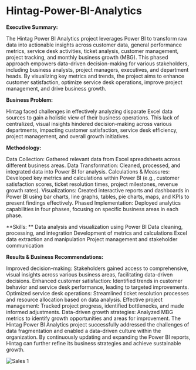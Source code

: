 # Hintag-Power-BI-Analytics

**Executive Summary:**

The Hintag Power BI Analytics project leverages Power BI to transform raw data into actionable insights across customer data, general performance metrics, service desk activities, ticket analysis, customer management, project tracking, and monthly business growth (MBG). This phased approach empowers data-driven decision-making for various stakeholders, including business analysts, project managers, executives, and department heads. By visualizing key metrics and trends, the project aims to enhance customer satisfaction, optimize service desk operations, improve project management, and drive business growth.

**Business Problem:**

Hintag faced challenges in effectively analyzing disparate Excel data sources to gain a holistic view of their business operations. This lack of centralized, visual insights hindered decision-making across various departments, impacting customer satisfaction, service desk efficiency, project management, and overall growth initiatives.

**Methodology:**

Data Collection: Gathered relevant data from Excel spreadsheets across different business areas.
Data Transformation: Cleaned, processed, and integrated data into Power BI for analysis.
Calculations & Measures: Developed key metrics and calculations within Power BI (e.g., customer satisfaction scores, ticket resolution times, project milestones, revenue growth rates).
Visualizations: Created interactive reports and dashboards in Power BI using bar charts, line graphs, tables, pie charts, maps, and KPIs to present findings effectively.
Phased Implementation: Deployed analytics capabilities in four phases, focusing on specific business areas in each phase.

**Skills:
**
Data analysis and visualization using Power BI
Data cleaning, processing, and integration
Development of metrics and calculations
Excel data extraction and manipulation
Project management and stakeholder communication

**Results & Business Recommendations:**

Improved decision-making: Stakeholders gained access to comprehensive, visual insights across various business areas, facilitating data-driven decisions.
Enhanced customer satisfaction: Identified trends in customer behavior and service desk performance, leading to targeted improvements.
Optimized service desk operations: Streamlined ticket resolution processes and resource allocation based on data analysis.
Effective project management: Tracked project progress, identified bottlenecks, and made informed adjustments.
Data-driven growth strategies: Analyzed MBG metrics to identify growth opportunities and areas for improvement.
The Hintag Power BI Analytics project successfully addressed the challenges of data fragmentation and enabled a data-driven culture within the organization. By continuously updating and expanding the Power BI reports, Hintag can further refine its business strategies and achieve sustainable growth.

![Sales 1](https://github.com/goyalvibhor/Hintag-Power-BI-Analytics/assets/26221016/e4c7b6f9-272f-452f-a78a-f06c69d8029b)

